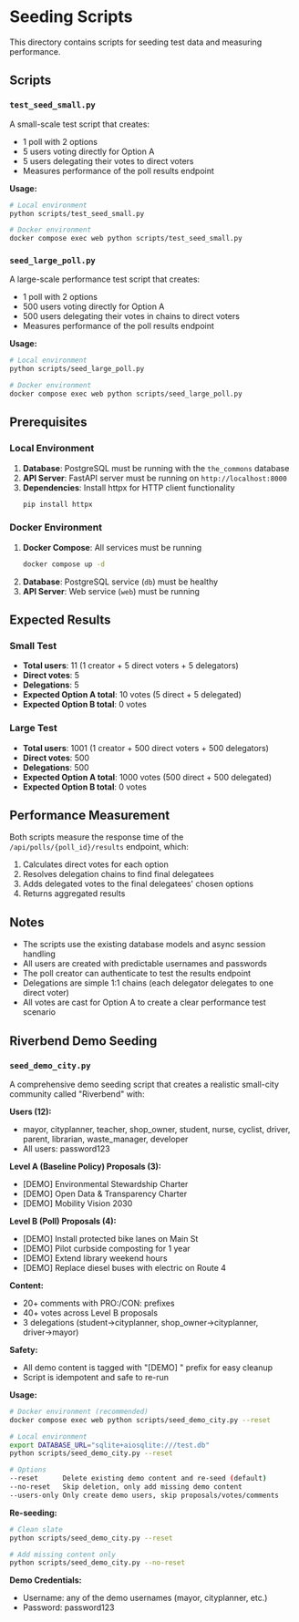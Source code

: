 # Seeding Scripts

This directory contains scripts for seeding test data and measuring performance.

## Scripts

### `test_seed_small.py`
A small-scale test script that creates:
- 1 poll with 2 options
- 5 users voting directly for Option A
- 5 users delegating their votes to direct voters
- Measures performance of the poll results endpoint

**Usage:**
```bash
# Local environment
python scripts/test_seed_small.py

# Docker environment
docker compose exec web python scripts/test_seed_small.py
```

### `seed_large_poll.py`
A large-scale performance test script that creates:
- 1 poll with 2 options
- 500 users voting directly for Option A
- 500 users delegating their votes in chains to direct voters
- Measures performance of the poll results endpoint

**Usage:**
```bash
# Local environment
python scripts/seed_large_poll.py

# Docker environment
docker compose exec web python scripts/seed_large_poll.py
```

## Prerequisites

### Local Environment
1. **Database**: PostgreSQL must be running with the `the_commons` database
2. **API Server**: FastAPI server must be running on `http://localhost:8000`
3. **Dependencies**: Install httpx for HTTP client functionality
   ```bash
   pip install httpx
   ```

### Docker Environment
1. **Docker Compose**: All services must be running
   ```bash
   docker compose up -d
   ```
2. **Database**: PostgreSQL service (`db`) must be healthy
3. **API Server**: Web service (`web`) must be running

## Expected Results

### Small Test
- **Total users**: 11 (1 creator + 5 direct voters + 5 delegators)
- **Direct votes**: 5
- **Delegations**: 5
- **Expected Option A total**: 10 votes (5 direct + 5 delegated)
- **Expected Option B total**: 0 votes

### Large Test
- **Total users**: 1001 (1 creator + 500 direct voters + 500 delegators)
- **Direct votes**: 500
- **Delegations**: 500
- **Expected Option A total**: 1000 votes (500 direct + 500 delegated)
- **Expected Option B total**: 0 votes

## Performance Measurement

Both scripts measure the response time of the `/api/polls/{poll_id}/results` endpoint, which:
1. Calculates direct votes for each option
2. Resolves delegation chains to find final delegatees
3. Adds delegated votes to the final delegatees' chosen options
4. Returns aggregated results

## Notes

- The scripts use the existing database models and async session handling
- All users are created with predictable usernames and passwords
- The poll creator can authenticate to test the results endpoint
- Delegations are simple 1:1 chains (each delegator delegates to one direct voter)
- All votes are cast for Option A to create a clear performance test scenario

## Riverbend Demo Seeding

### `seed_demo_city.py`
A comprehensive demo seeding script that creates a realistic small-city community called "Riverbend" with:

**Users (12):**
- mayor, cityplanner, teacher, shop_owner, student, nurse, cyclist, driver, parent, librarian, waste_manager, developer
- All users: password123

**Level A (Baseline Policy) Proposals (3):**
- [DEMO] Environmental Stewardship Charter
- [DEMO] Open Data & Transparency Charter  
- [DEMO] Mobility Vision 2030

**Level B (Poll) Proposals (4):**
- [DEMO] Install protected bike lanes on Main St
- [DEMO] Pilot curbside composting for 1 year
- [DEMO] Extend library weekend hours
- [DEMO] Replace diesel buses with electric on Route 4

**Content:**
- 20+ comments with PRO:/CON: prefixes
- 40+ votes across Level B proposals
- 3 delegations (student→cityplanner, shop_owner→cityplanner, driver→mayor)

**Safety:**
- All demo content is tagged with "[DEMO] " prefix for easy cleanup
- Script is idempotent and safe to re-run

**Usage:**
```bash
# Docker environment (recommended)
docker compose exec web python scripts/seed_demo_city.py --reset

# Local environment
export DATABASE_URL="sqlite+aiosqlite:///test.db"
python scripts/seed_demo_city.py --reset

# Options
--reset      Delete existing demo content and re-seed (default)
--no-reset   Skip deletion, only add missing demo content  
--users-only Only create demo users, skip proposals/votes/comments
```

**Re-seeding:**
```bash
# Clean slate
python scripts/seed_demo_city.py --reset

# Add missing content only
python scripts/seed_demo_city.py --no-reset
```

**Demo Credentials:**
- Username: any of the demo usernames (mayor, cityplanner, etc.)
- Password: password123
